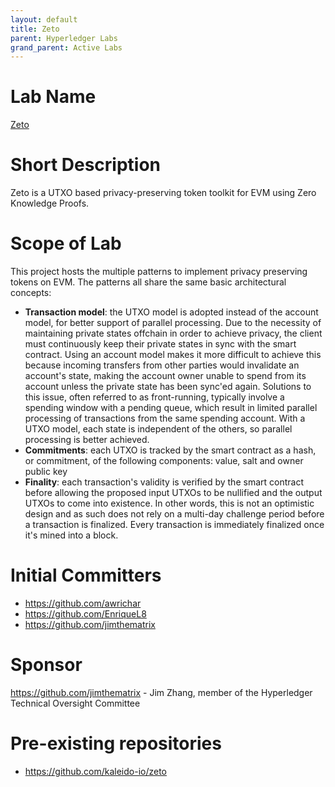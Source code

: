 ```yaml
---
layout: default
title: Zeto
parent: Hyperledger Labs
grand_parent: Active Labs
---
```


# Lab Name

[Zeto](https://github.com/hyperledger-labs/zeto)

# Short Description

Zeto is a UTXO based privacy-preserving token toolkit for EVM using Zero Knowledge Proofs.

# Scope of Lab

This project hosts the multiple patterns to implement privacy preserving tokens on EVM. The patterns all share the same basic architectural concepts:

- **Transaction model**: the UTXO model is adopted instead of the account model, for better support of parallel processing. Due to the necessity of maintaining private states offchain in order to achieve privacy, the client must continuously keep their private states in sync with the smart contract. Using an account model makes it more difficult to achieve this because incoming transfers from other parties would invalidate an account's state, making the account owner unable to spend from its account unless the private state has been sync'ed again. Solutions to this issue, often referred to as front-running, typically involve a spending window with a pending queue, which result in limited parallel processing of transactions from the same spending account. With a UTXO model, each state is independent of the others, so parallel processing is better achieved.
- **Commitments**: each UTXO is tracked by the smart contract as a hash, or commitment, of the following components: value, salt and owner public key
- **Finality**: each transaction's validity is verified by the smart contract before allowing the proposed input UTXOs to be nullified and the output UTXOs to come into existence. In other words, this is not an optimistic design and as such does not rely on a multi-day challenge period before a transaction is finalized. Every transaction is immediately finalized once it's mined into a block.

# Initial Committers

- https://github.com/awrichar
- https://github.com/EnriqueL8
- https://github.com/jimthematrix

# Sponsor

https://github.com/jimthematrix - Jim Zhang, member of the Hyperledger Technical Oversight Committee

# Pre-existing repositories

- https://github.com/kaleido-io/zeto
